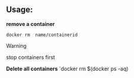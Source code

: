 ## Usage: 
**remove a container**
```docker
docker rm  name/containerid
```

>[!warning]
>stop containers first

**Delete all containers**
`docker rm $(docker ps -aq)
